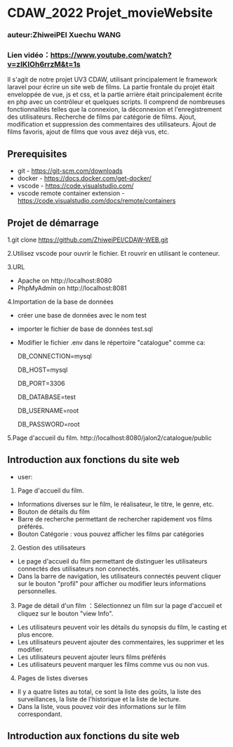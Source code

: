 # CDAW_2022 Projet_movieWebsite 
   ### auteur:ZhiweiPEI Xuechu WANG
   ### Lien vidéo：https://www.youtube.com/watch?v=zIKIOh6rrzM&t=1s
   
   Il s'agit de notre projet UV3 CDAW, utilisant principalement le framework laravel pour écrire un site web de films. La partie frontale du projet était enveloppée de vue, js et css, et la partie arrière était principalement écrite en php avec un contrôleur et quelques scripts. Il comprend de nombreuses fonctionnalités telles que la connexion, la déconnexion et l'enregistrement des utilisateurs. Recherche de films par catégorie de films. Ajout, modification et suppression des commentaires des utilisateurs. Ajout de films favoris, ajout de films que vous avez déjà vus, etc.
## Prerequisites

- git - https://git-scm.com/downloads
- docker - https://docs.docker.com/get-docker/
- vscode - https://code.visualstudio.com/
- vscode remote container extension - https://code.visualstudio.com/docs/remote/containers
## Projet de démarrage
1.git clone https://github.com/ZhiweiPEI/CDAW-WEB.git

2.Utilisez vscode pour ouvrir le fichier. Et rouvrir en utilisant le conteneur.

3.URL
- Apache on http://localhost:8080
- PhpMyAdmin on http://localhost:8081

4.Importation de la base de données
- créer une base de données avec le nom test
- importer le fichier de base de données test.sql
- Modifier le fichier .env dans le répertoire "catalogue" comme ca:

   DB_CONNECTION=mysql
   
   DB_HOST=mysql
   
   DB_PORT=3306
   
   DB_DATABASE=test
   
   DB_USERNAME=root
   
   DB_PASSWORD=root

5.Page d'accueil du film.
   http://localhost:8080/jalon2/catalogue/public

## Introduction aux fonctions du site web
-  user:
1. Page d'accueil du film.
- Informations diverses sur le film, le réalisateur, le titre, le genre, etc.
- Bouton de détails du film
- Barre de recherche permettant de rechercher rapidement vos films préférés.
- Bouton Catégorie : vous pouvez afficher les films par catégories
2. Gestion des utilisateurs
- Le page d'accueil du film permettant de distinguer les utilisateurs connectés des utilisateurs non connectés.
- Dans la barre de navigation, les utilisateurs connectés peuvent cliquer sur le bouton "profil" pour afficher ou modifier leurs informations personnelles.
3. Page de détail d'un film ：Sélectionnez un film sur la page d'accueil et cliquez sur le bouton "view Info".
- Les utilisateurs peuvent voir les détails du synopsis du film, le casting et plus encore.
- Les utilisateurs peuvent ajouter des commentaires, les supprimer et les modifier.
- Les utilisateurs peuvent ajouter leurs films préférés
- Les utilisateurs peuvent marquer les films comme vus ou non vus.

4. Pages de listes diverses
- Il y a quatre listes au total, ce sont la liste des goûts, la liste des surveillances, la liste de l'historique et la liste de lecture.
- Dans la liste, vous pouvez voir des informations sur le film correspondant.


## Introduction aux fonctions du site web


